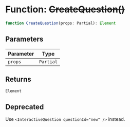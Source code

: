 # Function: ~~CreateQuestion()~~

```ts
function CreateQuestion(props: Partial): Element
```

## Parameters

| Parameter | Type |
| ------ | ------ |
| `props` | `Partial` |

## Returns

`Element`

## Deprecated

Use `<InteractiveQuestion questionId="new" />` instead.
